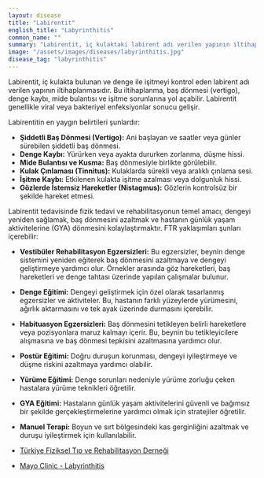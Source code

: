 ```yaml
---
layout: disease
title: "Labirentit"
english_title: "Labyrinthitis"
common_name: ""
summary: "Labirentit, iç kulaktaki labirent adı verilen yapının iltihaplanması sonucu ortaya çıkan bir denge bozukluğudur."
image: "/assets/images/diseases/labyrinthitis.jpg"
disease_tag: "labyrinthitis"
---
```





Labirentit, iç kulakta bulunan ve denge ile işitmeyi kontrol eden labirent adı verilen yapının iltihaplanmasıdır. Bu iltihaplanma, baş dönmesi (vertigo), denge kaybı, mide bulantısı ve işitme sorunlarına yol açabilir. Labirentit genellikle viral veya bakteriyel enfeksiyonlar sonucu gelişir.


Labirentitin en yaygın belirtileri şunlardır:

*   **Şiddetli Baş Dönmesi (Vertigo):** Ani başlayan ve saatler veya günler sürebilen şiddetli baş dönmesi.
*   **Denge Kaybı:** Yürürken veya ayakta dururken zorlanma, düşme hissi.
*   **Mide Bulantısı ve Kusma:** Baş dönmesiyle birlikte görülebilir.
*   **Kulak Çınlaması (Tinnitus):** Kulaklarda sürekli veya aralıklı çınlama sesi.
*   **İşitme Kaybı:** Etkilenen kulakta işitme azalması veya dolgunluk hissi.
*   **Gözlerde İstemsiz Hareketler (Nistagmus):** Gözlerin kontrolsüz bir şekilde hareket etmesi.


Labirentit tedavisinde fizik tedavi ve rehabilitasyonun temel amacı, dengeyi yeniden sağlamak, baş dönmesini azaltmak ve hastanın günlük yaşam aktivitelerine (GYA) dönmesini kolaylaştırmaktır. FTR yaklaşımları şunları içerebilir:

*   **Vestibüler Rehabilitasyon Egzersizleri:** Bu egzersizler, beynin denge sistemini yeniden eğiterek baş dönmesini azaltmaya ve dengeyi geliştirmeye yardımcı olur. Örnekler arasında göz hareketleri, baş hareketleri ve denge tahtası üzerinde yapılan çalışmalar bulunur.
*   **Denge Eğitimi:** Dengeyi geliştirmek için özel olarak tasarlanmış egzersizler ve aktiviteler. Bu, hastanın farklı yüzeylerde yürümesini, ağırlık aktarmasını ve tek ayak üzerinde durmasını içerebilir.
*   **Habituasyon Egzersizleri:** Baş dönmesini tetikleyen belirli hareketlere veya pozisyonlara maruz kalmayı içerir. Bu, beynin bu tetikleyicilere alışmasına ve baş dönmesi tepkisini azaltmasına yardımcı olur.
*   **Postür Eğitimi:** Doğru duruşun korunması, dengeyi iyileştirmeye ve düşme riskini azaltmaya yardımcı olabilir.
*   **Yürüme Eğitimi:** Denge sorunları nedeniyle yürüme zorluğu çeken hastalara yürüme teknikleri öğretilir.
*   **GYA Eğitimi:** Hastaların günlük yaşam aktivitelerini güvenli ve bağımsız bir şekilde gerçekleştirmelerine yardımcı olmak için stratejiler öğretilir.
*   **Manuel Terapi:** Boyun ve sırt bölgesindeki kas gerginliğini azaltmak ve duruşu iyileştirmek için kullanılabilir.


*   [Türkiye Fiziksel Tıp ve Rehabilitasyon Derneği](https://www.tftr.org.tr/)
*   [Mayo Clinic - Labyrinthitis](https://www.mayoclinic.org/diseases-conditions/labyrinthitis/symptoms-causes/syc-20374202)

